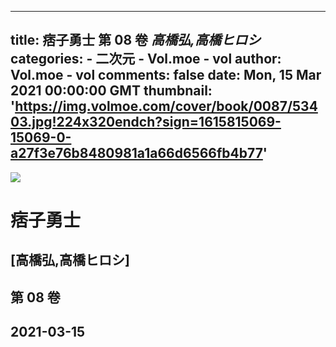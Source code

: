 
---
title: 痞子勇士 第 08 卷 _高橋弘,高橋ヒロシ_
categories: 
    - 二次元
    - Vol.moe - vol
author: Vol.moe - vol
comments: false
date: Mon, 15 Mar 2021 00:00:00 GMT
thumbnail: 'https://img.volmoe.com/cover/book/0087/53403.jpg!224x320endch?sign=1615815069-15069-0-a27f3e76b8480981a1a66d6566fb4b77'
---

<div>   
<img src="https://img.volmoe.com/cover/book/0087/53403.jpg!224x320endch?sign=1615815069-15069-0-a27f3e76b8480981a1a66d6566fb4b77" referrerpolicy="no-referrer">
            <h1>痞子勇士</h1>
            <h2>[高橋弘,高橋ヒロシ]</h2>
            <h2>第 08 卷</h2>
            <h2>2021-03-15</h2>  
</div>
            
